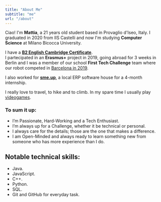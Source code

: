 ```yaml
---
title: "About Me"
subtitle: "me"
url: "/about"
---
```


Ciao! I'm **Mattia**, a 21 years old student based in Provaglio d'Iseo, Italy. I graduated in 2020 from IIS Castelli and now I'm studying **Computer Science** at Milano Bicocca University. 

I have a [**B2 English Cambridge Certificate**](https://drive.google.com/file/d/16bkBccFPPHTTRpmC1qb2y8NQIouHUsMn/view?usp=sharing).  
I partecipated in an **Erasmus+** project in 2019, going abroad for 3 weeks in Berlin and I was a member of our school **First Tech Challenge** team where our robot competed in [Barcelona in 2019](https://www.youtube.com/watch?v=0rJRK7LRTeA).  

I also worked for [**sme.up**](https://www.smeup.com/), a local ERP software house for a 4-month internship.

I really love to travel, to hike and to climb. In my spare time I usually play [videogames](https://steamcommunity.com/id/Juicio/).  

### To sum it up:
-	I’m Passionate, Hard-Working and a Tech Enthusiast.
-	I’m always up for a Challenge, whether it be technical or personal.
-	I always care for the details; those are the one that makes a difference.
-	I am Open-Minded and always ready to learn something new from someone who has more experience than I do.

## Notable technical skills:
-	Java.
-	JavaScript.
-	C++.
-	Python.
-	SQL.
-	Git and GitHub for everyday task.
